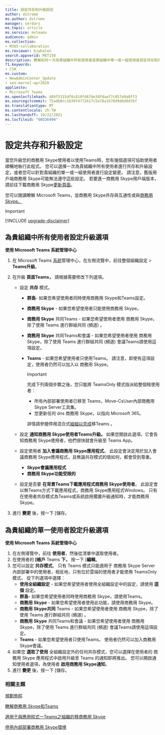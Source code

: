 ```yaml
---
title: 設定共存和升級設定
author: dstrome
ms.author: dstrome
manager: serdars
ms.topic: article
ms.service: msteams
audience: admin
ms.collection:
- M365-collaboration
ms.reviewer: bjwhalen
search.appverid: MET150
description: 瞭解如何一次為貴組織中所有使用者或貴組織中單一或一組使用者設定共存和升級設定。
f1.keywords:
- CSH
ms.custom:
- NewAdminCenter_Update
- seo-marvel-apr2020
appliesto:
- Microsoft Teams
ms.openlocfilehash: 489f5315df8c818fd674e30fdaef7c057e9a8ff3
ms.sourcegitcommit: 75adb0cc163974772617c5e78a1678d9dbd9d76f
ms.translationtype: MT
ms.contentlocale: zh-TW
ms.lasthandoff: 10/22/2021
ms.locfileid: "60536494"
---
```

# <a name="set-your-coexistence-and-upgrade-settings"></a>設定共存和升級設定


當您升級您的商務用 Skype使用者以使用Teams時，您有幾個選項可協助使用者順暢地執行此程式。 您可以選擇一次為貴組織中所有使用者進行共存和升級設定，或者您可以針對貴組織的單一或一組使用者進行設定變更。 請注意，舊版用戶端商務用 Skype可能無法遵守這些設定。 若要進一商務用 Skype用戶端版本，請前往下載商務用 Skype[更新頁面](/skypeforbusiness/software-updates)。 

您可以閱讀瞭解 Microsoft Teams，並商務用 Skype共存與互通性或與[商務用 Skype。](coexistence-chat-calls-presence.md) [](teams-and-skypeforbusiness-coexistence-and-interoperability.md)  

> [!IMPORTANT]
> [!INCLUDE [upgrade-disclaimer](includes/upgrade-disclaimer.md)]


## <a name="set-upgrade-options-for-all-users-in-your-organization"></a>為貴組織中所有使用者設定升級選項

 **使用 Microsoft Teams 系統管理中心**

1. 在 Microsoft Teams [系統](https://admin.teams.microsoft.com/)管理中心，在左側流覽中，前往整個組織設定  >  **Teams升級**。 

2. 在升級 **頁面Teams，** 請根據需要修改下列選項。

    - 設定 **共存** 模式。
        - **群島**- 如果您希望使用者同時使用商務用 Skype和Teams設定。
        - **商務用 Skype** - 如果您希望使用者只能使用商務用 Skype。
        - **商務用 Skype** 共同Teams - 如果您希望使用者使用 商務用 Skype，除了使用 Teams 進行群組共同 (頻道) 。
        - **商務用 Skype** 共同Teams和會議 - 如果您希望使用者使用 商務用 Skype，除了使用 Teams 進行群組共同 (頻道) 會議Teams請使用這項設定。
        - **Teams** - 如果您希望使用者只使用Teams。 請注意，即使有這項設定，使用者仍然可以加入以 商務用 Skype。

          > [!IMPORTANT]
          > 完成下列兩個步驟之後，您只能將 TeamsOnly 模式指派給整個租使用者：
          >  - 所有內部部署使用者已移至 Teams，Move-CsUser內部商務用 Skype Server工具集。
          >  - 您更新任何 dns 商務用 Skype，以指向 Microsoft 365。 
          >
          > 詳情請參閱停用混合式[組組以完成](/skypeforbusiness/hybrid/cloud-consolidation-disabling-hybrid)移Teams 。
        
    - 設定 **通知商務用 Skype使用者Teams升級。** 如果您開啟此選項，它會告知商務用 Skype使用者，他們很快就會升級至 Teams App。

    - 設定使用者 **加入會議商務用 Skype應用程式**。 此設定會決定用於加入會議商務用 Skype應用程式，且無論共存模式的值如何，都會受到尊重。
      - **Skype會議應用程式**
      - **商務用 Skype功能受限的**

    - 設定是否要 **在背景Teams下載應用程式商務用 Skype使用者**。  此設定會以無Teams方式下載應用程式，商務用 Skype應用程式Windows。 只有在使用者共存模式為Teams或系統啟用擱置升級通知時，才能商務用 Skype。

3. 進行 **變更** 後，按一下 [儲存。

## <a name="set-upgrade-options-for-a-single-user-in-your-organization"></a>為貴組織的單一使用者設定升級選項

 **使用 Microsoft Teams 系統管理中心**

1. 在左側導覽中，前往 **使用者**，然後從清單中選取使用者。 
2. 在使用者的 **[帳戶** Teams **下，** 按一下 [**編輯**。
3. 您可以設定 **共存模式**。 只有 Teams 模式只能適用于 商務用 Skype Server 內部部署中的使用者，相反地，只有位於雲端的使用者才能使用 TeamsOnly 模式。  從下列選項中選擇：
     - **使用全組織設定** - 如果您希望使用者使用全組織設定中的設定，請使用 **這個** 設定。 
     - **群島**- 如果您希望使用者同時使用商務用 Skype，請使用Teams。 
     - **商務用 Skype** - 如果您希望使用者使用此功能，請使用商務用 Skype。
     - **商務用 Skype共同** Teams - 如果您希望使用者使用 商務用 Skype，除了使用 Teams 進行群組共同 (頻道) 。
      - **商務用 Skype** 共同Teams和會議 - 如果您希望使用者使用 商務用 Skype，除了使用 Teams 進行群組共同 (頻道) 會議Teams請使用這項設定。
     - **Teams** - 如果您希望使用者只使用Teams。 使用者仍然可以加入商務用 Skype會議。
4. 如果您 **選取了使用** 全組織設定外的任何共存模式，您可以選擇在使用者的 商務用 Skype 應用程式中啟用升級至 Teams 的通知即將推出。 您可以開啟通知使用者選項，為使用者 **啟用商務用 Skype通知**。
5. 進行 **變更** 後，按一下 [儲存。

### <a name="related-topics"></a>相關主題
[規劃旅程](upgrade-plan-journey.md)

[瞭解商務用 Skype和Teams](upgrade-and-coexistence-of-skypeforbusiness-and-teams.md)

[適用于與應用程式一Teams之組織的移商務用 Skype](migration-interop-guidance-for-teams-with-skype.md)

[停用內部部署商務用 Skype環境](/skypeforbusiness/hybrid/decommission-on-prem-overview)
